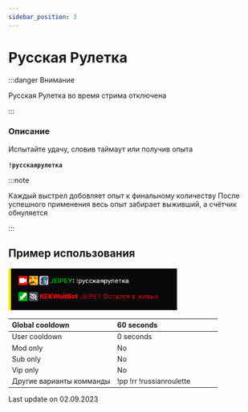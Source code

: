 ```yaml
---
sidebar_position: 3
---
```


# Русская Рулетка

:::danger Внимание

Русская Рулетка во время стрима отключена

:::

### Описание

Испытайте удачу, словив таймаут или получив опыта


 **`!русскаярулетка`**


:::note

Каждый выстрел добовляет опыт к финальному количеству
После успешного применения весь опыт забирает выживший, а счётчик обнуляется

:::


## Пример использования

![Docs Version Dropdown](./img/RR.png)

  <div>

| Global cooldown | 60 seconds⠀⠀⠀⠀⠀⠀⠀⠀⠀⠀⠀|
|:----------------|:----------------------|
| User cooldown   | 0 seconds            |
| Mod only        | No                    |
| Sub only        | No                    |
| Vip only        | No                    |
| Другие варианты комманды        | !рр !rr !russianroulette              |
  </div>


Last update on 02.09.2023